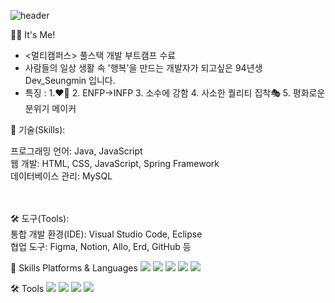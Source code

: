 
![header](https://capsule-render.vercel.app/api?type=waving&color=gradient&height=300&section=header&text=Dev_Seungmin&fontSize=90)

🧑‍💻 It's Me!
-  <멀티캠퍼스> 풀스택 개발 부트캠프 수료
-  사람들의 일상 생활 속 '행복'을 만드는 개발자가 되고싶은 94년생 Dev_Seungmin 입니다.
-  특징 : 1.♥🐶 2. ENFP->INFP 3. 소수에 강함 4. 사소한 퀄리티 집착🎭
   5. 평화로운 분위기 메이커 


💪 기술(Skills):

프로그래밍 언어: Java, JavaScript <br>
웹 개발: HTML, CSS, JavaScript, Spring Framework <br>
데이터베이스 관리: MySQL
<br><br><br>

🛠 도구(Tools):<br>
통합 개발 환경(IDE): Visual Studio Code, Eclipse <br>
협업 도구: Figma, Notion, Allo, Erd, GitHub 등<br>

💪 Skills
Platforms & Languages
<img src="https://img.shields.io/badge/Java-007396?style=flat-square&logo=Java&logoColor=white"/>
<img src="https://img.shields.io/badge/JavaScript-F7DF1E?style=flat-square&logo=JavaScript&logoColor=white"/>
<img src="https://img.shields.io/badge/Spring-6DB33F?style=flat-square&logo=Spring&logoColor=white"/>
<img src="https://img.shields.io/badge/mysql-4479A1?style=flat-square&logo=mysql&logoColor=white"/>
<img src="https://img.shields.io/badge/css3-1572B6?style=flat-square&logo=css3&logoColor=white"/>


🛠 Tools
<img src="https://img.shields.io/badge/Figma-F24E1E?style=flat-square&logo=Figma&logoColor=white"/>
<img src="https://img.shields.io/badge/GitHub-181717?style=flat-square&logo=GitHub&logoColor=white"/>
<img src="https://img.shields.io/badge/notion-000000?style=flat-square&logo=notion&logoColor=white"/>
<img src="https://img.shields.io/badge/eclipseide-2C2255?style=flat-square&logo=eclipseide&logoColor=white"/>

